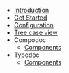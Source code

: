 * [Introduction](/)
* [Get Started](get_started.md)
* [Configuration](configuration/configuration.md)
* [Tree case view](views/tree_case_view.md)
* Compodoc
  * [Components](https://components.netgrif.com/compodoc/components)
* Typedoc
  * [Components](https://components.netgrif.com/typedoc/components)
